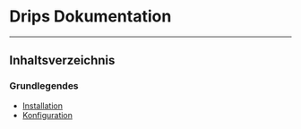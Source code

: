 # Drips Dokumentation

---

## Inhaltsverzeichnis

### Grundlegendes

- [Installation](docs/01_basics/install.md)
- [Konfiguration](docs/01_basics/config.md)
